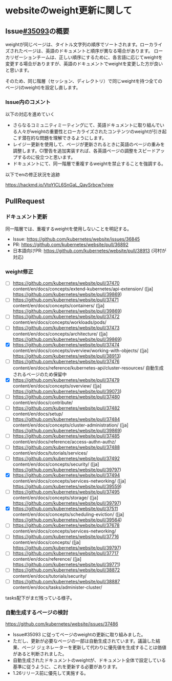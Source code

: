 # websiteのweight更新に関して

## Issue[#35093](https://github.com/kubernetes/website/issues/35093)の概要

weightが同じページは、タイトル文字列の順序でソートされます。ローカライズされたページは、英語のドキュメントと順序が異なる場合があります。
ローカリゼーションチームは、正しい順序にするために、各言語に応じてweightを変更する場合がありますが、英語のドキュメントでweightを変更した方が良いと思います。

そのため、同じ階層（セッション、ディレクトリ）で同じweightを持つ全てのページ(のweight)を設定し直します。

### Issue内のコメント

以下の対応を進めていく

- さらなるコミュニティミーティングにて、英語ドキュメントに取り組んでいる人々がweightの重要性とローカライズされたコンテンツのweightが引き起こす潜在的な問題を理解できるようにします。
- レイジー更新を使用して、ページが更新されるときに英語のページの重みを調整します。CI警告を追加実装すれば、各英語ページの調整をスピードアップするのに役立つと思います。
- ドキュメントにて、同一階層で重複するweightを禁止することを強調する。

以下でenの修正状況を追跡

https://hackmd.io/VtoYICL6SnGaL_QaySrbcw?view


## PullRequest

### ドキュメント更新

同一階層では、重複するweightを使用しないことを明記する。
- Issue: https://github.com/kubernetes/website/issues/36845
- PR: https://github.com/kubernetes/website/pull/36892
- 日本語向けPR: https://github.com/kubernetes/website/pull/38913  (河村が対応)

### weight修正

- [ ] https://github.com/kubernetes/website/pull/37470 content/en/docs/concepts/extend-kubernetes/api-extension/ ([ja] https://github.com/kubernetes/website/pull/39869)
- [ ] https://github.com/kubernetes/website/pull/37471 content/en/docs/concepts/containers/ ([ja] https://github.com/kubernetes/website/pull/39869)
- [ ] https://github.com/kubernetes/website/pull/37472 content/en/docs/concepts/workloads/pods/
- [ ] https://github.com/kubernetes/website/pull/37473 content/en/docs/concepts/architecture/ ([ja] https://github.com/kubernetes/website/pull/39869)
- [x] https://github.com/kubernetes/website/pull/37474 content/en/docs/concepts/overview/working-with-objects/ ([ja] https://github.com/kubernetes/website/pull/38913)
- [ ] https://github.com/kubernetes/website/pull/37476 content/en/docs/reference/kubernetes-api/cluster-resources/ 自動生成されるページのため保留中
- [x] https://github.com/kubernetes/website/pull/37479 content/en/docs/concepts/overview/ ([ja] https://github.com/kubernetes/website/pull/39073)
- [ ] https://github.com/kubernetes/website/pull/37480 content/en/docs/contribute/
- [ ] https://github.com/kubernetes/website/pull/37482 content/en/docs/setup/
- [ ] https://github.com/kubernetes/website/pull/37484 content/en/docs/concepts/cluster-administration/ ([ja] https://github.com/kubernetes/website/pull/39869)
- [ ] https://github.com/kubernetes/website/pull/37485 content/en/docs/reference/access-authn-authz/
- [ ] https://github.com/kubernetes/website/pull/37488 content/en/docs/tutorials/services/
- [ ] https://github.com/kubernetes/website/pull/37492 content/en/docs/concepts/security/ ([ja] https://github.com/kubernetes/website/pull/39797)
- [X] https://github.com/kubernetes/website/pull/37494 content/en/docs/concepts/services-networking/ ([ja] https://github.com/kubernetes/website/pull/39559)
- [ ] https://github.com/kubernetes/website/pull/37495 content/en/docs/concepts/storage/ ([ja] https://github.com/kubernetes/website/pull/39797)
- [X] https://github.com/kubernetes/website/pull/37511 content/en/docs/concepts/scheduling-eviction/ ([ja] https://github.com/kubernetes/website/pull/39564)
- [ ] https://github.com/kubernetes/website/pull/37678 content/en/docs/concepts/services-networking/
- [ ] https://github.com/kubernetes/website/pull/37716 content/en/docs/concepts/ ([ja] https://github.com/kubernetes/website/pull/39797)
- [ ] https://github.com/kubernetes/website/pull/37717 content/en/docs/reference/ ([ja] https://github.com/kubernetes/website/pull/39771)
- [ ] https://github.com/kubernetes/website/pull/38872 content/en/docs/tutorials/security/
- [ ] https://github.com/kubernetes/website/pull/38887 content/en/docs/tasks/administer-cluster/

tasks配下がまだ残っている様子。

### 自動生成するページの検討

https://github.com/kubernetes/website/issues/37486

- Issue#35093 に従ってページのweightの更新に取り組みました。
- ただし、更新が必要なページの一部は自動生成されています。議論した結果、ページ ジェネレーターを更新して代わりに優先値を生成することは価値があると判断されました。
- 自動生成されたドキュメントのweightが、ドキュメント全体で設定している基準に従うように、これを更新する必要があります。
- 1.26リリース前に優先して実施する。
 

